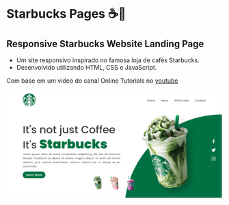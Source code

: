 # Starbucks Pages ☕💚

## Responsive Starbucks Website Landing Page

- Um site responsivo inspirado no famosa loja de cafés Starbucks.
- Desenvolvido utilizando HTML, CSS e JavaScript.

Com base em um video do canal Online Tutorials no [youtube](https://youtu.be/91Q6RvKvd7o)

[![preview img](/preview.png)](https://starbucks-pages.vercel.app)
